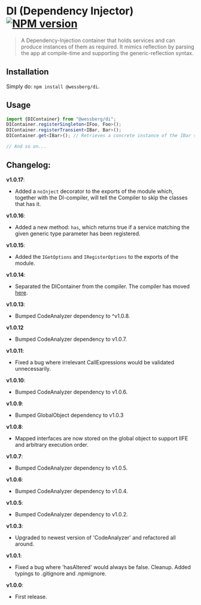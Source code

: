 # DI (Dependency Injector) [![NPM version][npm-image]][npm-url]
> A Dependency-Injection container that holds services and can produce instances of them as required. It mimics reflection by parsing the app at compile-time and supporting the generic-reflection syntax.

## Installation
Simply do: `npm install @wessberg/di`.

## Usage
```typescript
import {DIContainer} from "@wessberg/di";
DIContainer.registerSingleton<IFoo, Foo>();
DIContainer.registerTransient<IBar, Bar>();
DIContainer.get<IBar>(); // Retrieves a concrete instance of the IBar service.

// And so on...
```

## Changelog:

**v1.0.17**:

- Added a `noInject` decorator to the exports of the module which, together with the DI-compiler, will tell the Compiler to skip the classes that has it.

**v1.0.16**:

- Added a new method: `has`, which returns true if a service matching the given generic type parameter has been registered.

**v1.0.15**:

- Added the `IGetOptions` and `IRegisterOptions` to the exports of the module.

**v1.0.14**:

- Separated the DIContainer from the compiler. The compiler has moved [here](https://www.npmjs.com/package/@wessberg/di-compiler).

**v1.0.13**:

- Bumped CodeAnalyzer dependency to ^v1.0.8.

**v1.0.12**

- Bumped CodeAnalyzer dependency to v1.0.7.

**v1.0.11**:

- Fixed a bug where irrelevant CallExpressions would be validated unnecessarily.

**v1.0.10**:

- Bumped CodeAnalyzer dependency to v1.0.6.

**v1.0.9**:

- Bumped GlobalObject dependency to v1.0.3

**v1.0.8**:

- Mapped interfaces are now stored on the global object to support IIFE and arbitrary execution order.

**v1.0.7**:

- Bumped CodeAnalyzer dependency to v1.0.5.

**v1.0.6**:

- Bumped CodeAnalyzer dependency to v1.0.4.

**v1.0.5**:

- Bumped CodeAnalyzer dependency to v1.0.2.

**v1.0.3**:

- Upgraded to newest version of 'CodeAnalyzer' and refactored all around.

**v1.0.1**:

- Fixed a bug where 'hasAltered' would always be false. Cleanup. Added typings to .gitignore and .npmignore.

**v1.0.0**:

- First release.

[npm-url]: https://npmjs.org/package/@wessberg/di
[npm-image]: https://badge.fury.io/js/@wessberg/di.svg